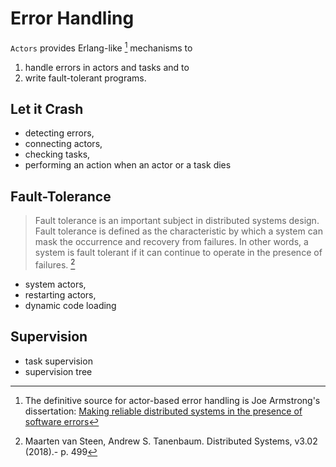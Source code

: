 # Error Handling

`Actors` provides Erlang-like [^1] mechanisms to

1. handle errors in actors and tasks and to
2. write fault-tolerant programs.

## Let it Crash

- detecting errors,
- connecting actors,
- checking tasks,
- performing an action when an actor or a task dies

## Fault-Tolerance

> Fault tolerance is an important subject in distributed systems design. Fault tolerance is defined as the characteristic by which a system can mask the occurrence and recovery from failures. In other words, a system is fault tolerant if it can continue to operate in the presence of failures. [^2]

- system actors,
- restarting actors,
- dynamic code loading

## Supervision

- task supervision
- supervision tree

[^1]: The definitive source for actor-based error handling is Joe Armstrong's dissertation: [Making reliable distributed systems in the presence of software errors](https://erlang.org/download/armstrong_thesis_2003.pdf)
[^2]: Maarten van Steen, Andrew S. Tanenbaum. Distributed Systems, v3.02 (2018).- p. 499
